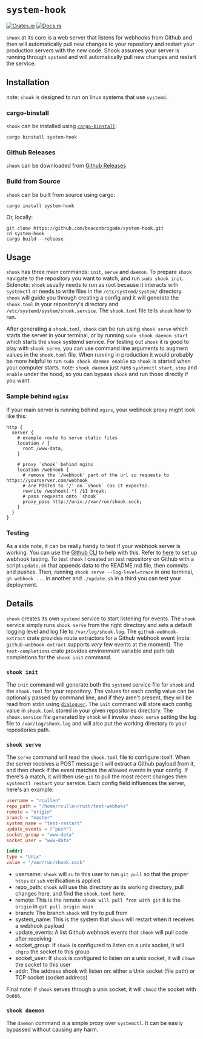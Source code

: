 # `system-hook`

[![Crates.io](https://img.shields.io/crates/v/system-hook.svg)](https://crates.io/crates/system-hook)
[![Docs.rs](https://docs.rs/system-hook/badge.svg)](https://docs.rs/system-hook)

`shook` at its core is a web server that listens for webhooks from Github
and then will automatically pull new changes to your repository and restart
your production servers with the new code. Shook assumes your server is running
through `systemd` and will automatically pull new changes and restart the service.

## Installation

note: `shook` is designed to run on linux systems that use `systemd`.

### cargo-binstall

`shook` can be installed using [`cargo-binstall`](https://github.com/cargo-bins/cargo-binstall):

```shell
cargo binstall system-hook
```

### Github Releases

`shook` can be downloaded from [Github Releases](https://github.com/beaconbrigade/system-hook/releases/latest)

### Build from Source

`shook` can be built from source using cargo:

```shell
cargo install system-hook
```

Or, locally:

```shell
git clone https://github.com/beaconbrigade/system-hook.git
cd system-hook
cargo build --release
```

## Usage

`shook` has three main commands: `init`, `serve` and `daemon`. To prepare `shook`
navigate to the repository you want to watch, and run `sudo shook init`. Sidenote: `shook`
usually needs to run as root because it interacts with `systemctl` or needs to write
files in the `/etc/systemd/system/` directory. `shook` will guide you through creating a config
and it will generate the `shook.toml` in your repository's directory and `/etc/systemd/system/shook.service`.
The `shook.toml` file tells `shook` how to run.

After generating a `shook.toml`, `shook` can be run using `shook serve` which starts the server
in your terminal, or by running `sudo shook daemon start` which starts the `shook` systemd service.
For testing out `shook` it is good to play with `shook serve`, you can use command line arguments
to augment values in the `shook.toml` file. When running in production it would probably be more helpful
to run `sudo shook daemon enable` so `shook` is started when your computer starts. note: `shook daemon`
just runs `systemctl` `start`, `stop` and `enable` under the hood, so you can bypass `shook` and run those
directly if you want.

### Sample behind `nginx`

If your main server is running behind `nginx`, your webhook proxy might look like this:

```nginx
http {
  server {
    # example route to serve static files
    location / {
      root /www-data;
    }

    # proxy `shook` behind nginx
    location /webhook {
      # remove the '/webhook' part of the url so requests to https://yourserver.com/webhook
      # are POSTed to '/' on `shook` (as it expects).
      rewrite /webhook(.*) /$1 break;
      # pass requests onto `shook`
      proxy_pass http://unix://var/run/shook.sock;
    }
  }
}
```

### Testing

As a side note, it can be really handy to test if your webhook server is working. You can use the 
[Github CLI](https://cli.github.com/) to help with this. Refer to [here](https://docs.github.com/en/webhooks-and-events/webhooks/receiving-webhooks-with-the-github-cli)
to set up webhook testing. To test `shook` I created an test repository on Github with a script
`update.sh` that appends data to the README.md file, then commits and pushes. Then, running `shook serve --log-level=trace`
in one terminal, `gh webhook ...` in another and `./update.sh` in a third you can test your deployment.

## Details

`shook` creates its own `systemd` service to start listening for events. The `shook` service simply runs
`shook serve` from the right directory and sets a default logging level and log file to `/var/log/shook.log`.
The `github-webhook-extract` crate provides route extractors for a Github webhook event (note: `github-webhook-extract` supports
_very_ few events at the moment). The `text-completions` crate provides environment variable and path tab
completions for the `shook init` command.

### `shook init`

The `init` command will generate both the `systemd` service file for `shook` and the `shook.toml` for
your repository. The values for each config value can be optionally passed by command line, and if
they aren't present, they will be read from stdin using [`dialoguer`](https://github.com/console-rs/dialoguer).
The `init` command will store each config value in `shook.toml` stored in your given repositories directory.
The `shook.service` file generated by `shook` will invoke `shook serve` setting the log file to `/var/log/shook.log`
and will also put the working directory to your repositories path.

### `shook serve`

The `serve` command will read the `shook.toml` file to configure itself. When the server receives a POST message
it will extract a Github payload from it, and then check if the event matches the allowed events in your config.
If there's a match, it will then use `git` to pull the most recent changes then `systemctl restart` your
service. Each config field influences the server, here's an example:

```toml
username = "rcullen"
repo_path = "/home/rcullen/rust/test-webhoks"
remote = "origin"
branch = "master"
system_name = "test-restart"
update_events = ["push"]
socket_group = "www-data"
socket_user = "www-data"

[addr]
type = "Unix"
value = "/var/run/shook.sock"
```

* username: `shook` will `su` to this user to run `git pull` so that the proper `https` or `ssh` verification is
applied.
* repo_path: `shook` will use this directory as its working directory, pull changes here, and find the `shook.toml`
here.
* remote: This is the remote `shook will pull from with git` it is the `origin` in `git pull origin main`
* branch: The branch `shook` will try to pull from
* system_name: This is the system that `shook` will restart when it receives a webhook payload
* update_events: A list Github webhook events that `shook` will pull code after receiving
* socket_group: If `shook` is configured to listen on a unix socket, it will `chgrp` the socket to this group
* socket_user: If `shook` is configured to listen on a unix socket, it will `chown` the socket to this user
* addr: The address shook will listen on: either a Unix socket (file path) or TCP socket (socket address)

Final note: if `shook` serves through a unix socket, it will `chmod` the socket with `0o666`.

### `shook daemon`

The `daemon` command is a simple proxy over `systemctl`. It can be easily bypassed without causing any harm.
